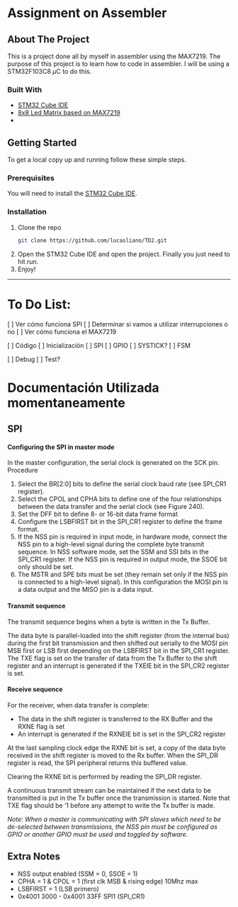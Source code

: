 # Assignment on Assembler

<!-- ABOUT THE PROJECT -->
## About The Project

This is a project done all by myself in assembler using the MAX7219. The purpose of this project is to learn how to code in assembler. I will be using a STM32F103C8 $\mu$C to do this.



### Built With

* [STM32 Cube IDE](https://www.st.com/en/development-tools/stm32cubeide.html)
* [8x8 Led Matrix based on MAX7219](https://articulo.mercadolibre.com.ar/MLA-743000876-modulo-matriz-de-puntos-8x8-max7219-todomicro-garantia-_JM)
* []()



<!-- GETTING STARTED -->
## Getting Started

To get a local copy up and running follow these simple steps.

### Prerequisites

You will need to install the [STM32 Cube IDE](https://www.st.com/en/development-tools/stm32cubeide.html).


### Installation

1. Clone the repo
   ```sh
   git clone https://github.com/lucasliano/TD2.git
   ```
2. Open the STM32 Cube IDE and open the project. Finally you just need to hit _run_.
3. Enjoy!

---

# To Do List:

[ ] Ver cómo funciona SPI
  [ ] Determinar si vamos a utilizar interrupciones o no
[ ] Ver cómo funciona el MAX7219

[ ] Código
  [ ] Inicialización
    [ ] SPI
    [ ] GPIO
    [ ] SYSTICK?
  [ ] FSM

[ ] Debug
[ ] Test?

# Documentación Utilizada momentaneamente

## SPI

#### Configuring the SPI in master mode
In the master configuration, the serial clock is generated on the SCK pin.
Procedure
1. Select the BR[2:0] bits to define the serial clock baud rate (see SPI_CR1 register).
2. Select the CPOL and CPHA bits to define one of the four relationships between the data transfer and the serial clock (see Figure 240).
3. Set the DFF bit to define 8- or 16-bit data frame format
4. Configure the LSBFIRST bit in the SPI_CR1 register to define the frame format.
5. If the NSS pin is required in input mode, in hardware mode, connect the NSS pin to a high-level signal during the complete byte transmit sequence. In NSS software mode, set the SSM and SSI bits in the SPI_CR1 register. If the NSS pin is required in output mode, the SSOE bit only should be set.
6. The MSTR and SPE bits must be set (they remain set only if the NSS pin is connected to a high-level signal).
In this configuration the MOSI pin is a data output and the MISO pin is a data input.

#### Transmit sequence
The transmit sequence begins when a byte is written in the Tx Buffer.

The data byte is parallel-loaded into the shift register (from the internal bus) during the first bit transmission and then shifted out serially to the MOSI pin MSB first or LSB first depending on the LSBFIRST bit in the SPI_CR1 register. The TXE flag is set on the transfer of data from the Tx Buffer to the shift register and an interrupt is generated if the TXEIE bit in the SPI_CR2 register is set.

#### Receive sequence
For the receiver, when data transfer is complete:

- The data in the shift register is transferred to the RX Buffer and the RXNE flag is set
- An interrupt is generated if the RXNEIE bit is set in the SPI_CR2 register

At the last sampling clock edge the RXNE bit is set, a copy of the data byte received in the shift register is moved to the Rx buffer. When the SPI_DR register is read, the SPI peripheral returns this buffered value.

Clearing the RXNE bit is performed by reading the SPI_DR register.

A continuous transmit stream can be maintained if the next data to be transmitted is put in the Tx buffer once the transmission is started. Note that TXE flag should be ‘1 before any attempt to write the Tx buffer is made.

_Note: When a master is communicating with SPI slaves which need to be de-selected between transmissions, the NSS pin must be configured as GPIO or another GPIO must be used and toggled by software._

## Extra Notes

- NSS output enabled (SSM = 0, SSOE = 1)
- CPHA = 1 & CPOL = 1 (first clk MSB & rising edge) 10Mhz max
- LSBFIRST = 1 (LSB primero)
- 0x4001 3000 - 0x4001 33FF SPI1 (SPI_CR1)
